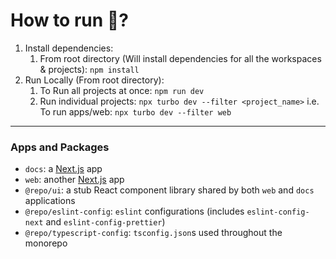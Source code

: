 # How to run 🤔?

1. Install dependencies:
   1. From root directory (Will install dependencies for all the workspaces & projects): `npm install`
2. Run Locally (From root directory):
   1. To Run all projects at once: `npm run dev`
   2. Run individual projects: `npx turbo dev --filter <project_name>`
      i.e. To run apps/web: `npx turbo dev --filter web`

---

### Apps and Packages

- `docs`: a [Next.js](https://nextjs.org/) app
- `web`: another [Next.js](https://nextjs.org/) app
- `@repo/ui`: a stub React component library shared by both `web` and `docs` applications
- `@repo/eslint-config`: `eslint` configurations (includes `eslint-config-next` and `eslint-config-prettier`)
- `@repo/typescript-config`: `tsconfig.json`s used throughout the monorepo
